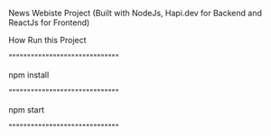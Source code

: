 News Webiste Project (Built with NodeJs, Hapi.dev for Backend and ReactJs for Frontend)


How Run this Project

""""""""""""""""""""""""""""""

npm install

""""""""""""""""""""""""""""""

npm start

""""""""""""""""""""""""""""""

